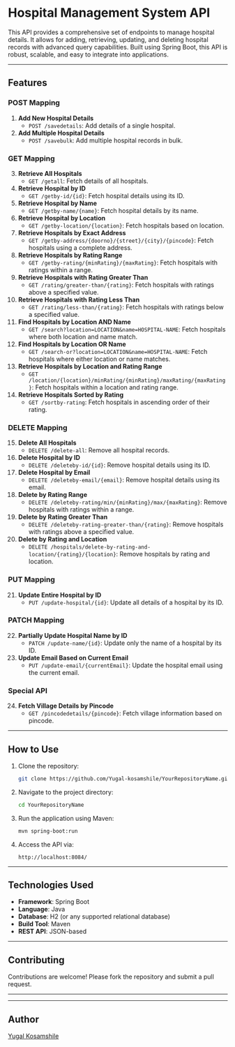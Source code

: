 # Hospital Management System API

This API provides a comprehensive set of endpoints to manage hospital details. It allows for adding, retrieving, updating, and deleting hospital records with advanced query capabilities. Built using Spring Boot, this API is robust, scalable, and easy to integrate into applications.

---

## Features

### **POST Mapping**
1. **Add New Hospital Details**
   - `POST /savedetails`: Add details of a single hospital.
2. **Add Multiple Hospital Details**
   - `POST /savebulk`: Add multiple hospital records in bulk.

### **GET Mapping**
3. **Retrieve All Hospitals**
   - `GET /getall`: Fetch details of all hospitals.
4. **Retrieve Hospital by ID**
   - `GET /getby-id/{id}`: Fetch hospital details using its ID.
5. **Retrieve Hospital by Name**
   - `GET /getby-name/{name}`: Fetch hospital details by its name.
6. **Retrieve Hospital by Location**
   - `GET /getby-location/{location}`: Fetch hospitals based on location.
7. **Retrieve Hospitals by Exact Address**
   - `GET /getby-address/{doorno}/{street}/{city}/{pincode}`: Fetch hospitals using a complete address.
8. **Retrieve Hospitals by Rating Range**
   - `GET /getby-rating/{minRating}/{maxRating}`: Fetch hospitals with ratings within a range.
9. **Retrieve Hospitals with Rating Greater Than**
   - `GET /rating/greater-than/{rating}`: Fetch hospitals with ratings above a specified value.
10. **Retrieve Hospitals with Rating Less Than**
    - `GET /rating/less-than/{rating}`: Fetch hospitals with ratings below a specified value.
11. **Find Hospitals by Location AND Name**
    - `GET /search?location=LOCATION&name=HOSPITAL-NAME`: Fetch hospitals where both location and name match.
12. **Find Hospitals by Location OR Name**
    - `GET /search-or?location=LOCATION&name=HOSPITAL-NAME`: Fetch hospitals where either location or name matches.
13. **Retrieve Hospitals by Location and Rating Range**
    - `GET /location/{location}/minRating/{minRating}/maxRating/{maxRating}`: Fetch hospitals within a location and rating range.
14. **Retrieve Hospitals Sorted by Rating**
    - `GET /sortby-rating`: Fetch hospitals in ascending order of their rating.

### **DELETE Mapping**
15. **Delete All Hospitals**
    - `DELETE /delete-all`: Remove all hospital records.
16. **Delete Hospital by ID**
    - `DELETE /deleteby-id/{id}`: Remove hospital details using its ID.
17. **Delete Hospital by Email**
    - `DELETE /deleteby-email/{email}`: Remove hospital details using its email.
18. **Delete by Rating Range**
    - `DELETE /deleteby-rating/min/{minRating}/max/{maxRating}`: Remove hospitals with ratings within a range.
19. **Delete by Rating Greater Than**
    - `DELETE /deleteby-rating-greater-than/{rating}`: Remove hospitals with ratings above a specified value.
20. **Delete by Rating and Location**
    - `DELETE /hospitals/delete-by-rating-and-location/{rating}/{location}`: Remove hospitals by rating and location.

### **PUT Mapping**
21. **Update Entire Hospital by ID**
    - `PUT /update-hospital/{id}`: Update all details of a hospital by its ID.

### **PATCH Mapping**
22. **Partially Update Hospital Name by ID**
    - `PATCH /update-name/{id}`: Update only the name of a hospital by its ID.
23. **Update Email Based on Current Email**
    - `PUT /update-email/{currentEmail}`: Update the hospital email using the current email.

### **Special API**
24. **Fetch Village Details by Pincode**
    - `GET /pincodedetails/{pincode}`: Fetch village information based on pincode.

---

## How to Use

1. Clone the repository:
   ```bash
   git clone https://github.com/Yugal-kosamshile/YourRepositoryName.git
   ```
2. Navigate to the project directory:
   ```bash
   cd YourRepositoryName
   ```
3. Run the application using Maven:
   ```bash
   mvn spring-boot:run
   ```
4. Access the API via:
   ```
   http://localhost:8084/
   ```

---

## Technologies Used
- **Framework**: Spring Boot
- **Language**: Java
- **Database**: H2 (or any supported relational database)
- **Build Tool**: Maven
- **REST API**: JSON-based

---

## Contributing
Contributions are welcome! Please fork the repository and submit a pull request.

---

---

## Author
[Yugal Kosamshile](https://github.com/Yugal-kosamshile)
